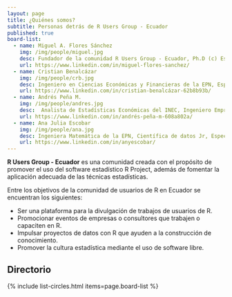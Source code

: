 ```yaml
---
layout: page
title: ¿Quiénes somos?
subtitle: Personas detrás de R Users Group - Ecuador
published: true
board-list:
  - name: Miguel A. Flores Sánchez
    img: /img/people/miguel.jpg
    desc: Fundador de la comunidad R Users Group - Ecuador, Ph.D (c) Estadística e Investigación de Operaciones, Docente e Investigador del Departamento de Matemática de la EPN, Capacitador de la Sociedad Ecuatoriana de Estadística en R.
    url: https://www.linkedin.com/in/miguel-flores-sanchez/ 
  - name: Cristian Benalcázar
    img: /img/people/crb.jpg
    desc: Ingeniero en Ciencias Económicas y Financieras de la EPN, Especialista en Ciencia de datos de la Universidad Johns Hopkins, Experto en automatización de modelos estadísticos y econométricos, Experto en el desarrollo de aplicaciones de consulta, captura, control y visualización utilizando R, Rstudio server, Shiny server.
    url: https://www.linkedin.com/in/cristian-benalcázar-62b8b93b/
  - name: Andrés Peña M.
    img: /img/people/andres.jpg
    desc:  Analista de Estadísticas Económicas del INEC, Ingeniero Empresarial de la EPN, Especialista en estadística económica-social, parte del Grupo de Expertos Gubernamentales en Estadísticas Manufactureras de la CAN, Capacitador de la Sociedad Ecuatoriana de Estadística en R, SPSS y Stata.
    url: https://www.linkedin.com/in/andrés-peña-m-608a802a/
  - name: Ana Julia Escobar
    img: /img/people/ana.jpg
    desc: Ingeniera Matemática de la EPN, Científica de datos Jr, Especialista en Investigación de Operaciones.
    url: https://www.linkedin.com/in/anyescobar/
---
```


<b>R Users Group - Ecuador</b> es una comunidad creada con el propósito de promover el uso del software estadístico R Project, además de fomentar la aplicación adecuada de las técnicas estadísticas.

Entre los objetivos de la comunidad de usuarios de R en Ecuador se encuentran los siguientes:

* Ser una plataforma para la divulgación de trabajos de usuarios de R.
* Promocionar eventos de empresas o consultores que trabajen o capaciten en R.
* Impulsar proyectos de datos con R que ayuden a la construcción de conocimiento.
* Promover la cultura estadística mediante el uso de software libre.

## Directorio

{% include list-circles.html items=page.board-list %}
